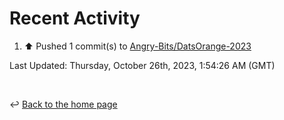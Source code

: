 # Recent Activity

<!--RECENT_ACTIVITY:start-->
1. ⬆️ Pushed 1 commit(s) to [Angry-Bits/DatsOrange-2023](https://github.com/Angry-Bits/DatsOrange-2023)<br>
<!--RECENT_ACTIVITY:end-->

<!--RECENT_ACTIVITY:last_update-->
Last Updated: Thursday, October 26th, 2023, 1:54:26 AM (GMT)
<!--RECENT_ACTIVITY:last_update_end-->

<br>

↩️ [Back to the home page](/README.md)
